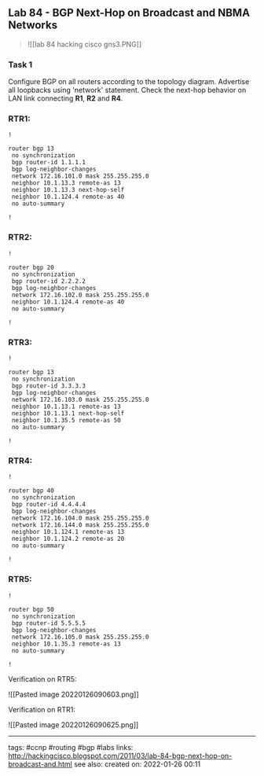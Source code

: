 ## Lab 84 - BGP Next-Hop on Broadcast and NBMA Networks

>![[lab 84 hacking cisco gns3.PNG]]

### Task 1
Configure BGP on all routers according to the topology diagram. Advertise all loopbacks using 'network' statement. Check the next-hop behavior on LAN link connecting **R1**, **R2** and **R4**.

### RTR1:
```
!

router bgp 13  
 no synchronization  
 bgp router-id 1.1.1.1  
 bgp log-neighbor-changes  
 network 172.16.101.0 mask 255.255.255.0  
 neighbor 10.1.13.3 remote-as 13  
 neighbor 10.1.13.3 next-hop-self  
 neighbor 10.1.124.4 remote-as 40  
 no auto-summary

!
```

### RTR2:

```
!

router bgp 20  
 no synchronization  
 bgp router-id 2.2.2.2  
 bgp log-neighbor-changes  
 network 172.16.102.0 mask 255.255.255.0  
 neighbor 10.1.124.4 remote-as 40  
 no auto-summary

!

```

### RTR3:
```
!

router bgp 13  
 no synchronization  
 bgp router-id 3.3.3.3  
 bgp log-neighbor-changes  
 network 172.16.103.0 mask 255.255.255.0  
 neighbor 10.1.13.1 remote-as 13  
 neighbor 10.1.13.1 next-hop-self  
 neighbor 10.1.35.5 remote-as 50  
 no auto-summary

!

```

### RTR4:

```
!

router bgp 40  
 no synchronization  
 bgp router-id 4.4.4.4  
 bgp log-neighbor-changes  
 network 172.16.104.0 mask 255.255.255.0  
 network 172.16.144.0 mask 255.255.255.0  
 neighbor 10.1.124.1 remote-as 13  
 neighbor 10.1.124.2 remote-as 20  
 no auto-summary

!

```

### RTR5:

```
!

router bgp 50  
 no synchronization  
 bgp router-id 5.5.5.5  
 bgp log-neighbor-changes  
 network 172.16.105.0 mask 255.255.255.0  
 neighbor 10.1.35.3 remote-as 13  
 no auto-summary

!
```

Verification on RTR5:

![[Pasted image 20220126090603.png]]

Verification on RTR1:

![[Pasted image 20220126090625.png]]

---
tags: #ccnp #routing #bgp #labs
links: http://hackingcisco.blogspot.com/2011/03/lab-84-bgp-next-hop-on-broadcast-and.html
see also:
created on: 2022-01-26 00:11
